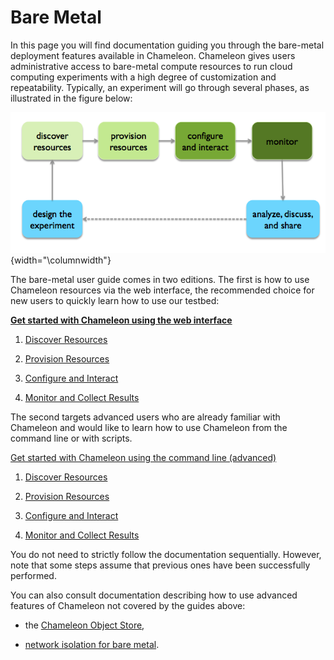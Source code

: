 Bare Metal
==========

In this page you will find documentation guiding you through the
bare-metal deployment features available in Chameleon. Chameleon gives
users administrative access to bare-metal compute resources to run cloud
computing experiments with a high degree of customization and
repeatability. Typically, an experiment will go through several phases,
as illustrated in the figure below:

![image](images/baremetal.png){width="\columnwidth"}

The bare-metal user guide comes in two editions. The first is how to use
Chameleon resources via the web interface, the recommended choice for
new users to quickly learn how to use our testbed:

**[Get started with Chameleon using the web
interface](https://www.chameleoncloud.org/discover-resources)**

1.  [Discover
    Resources](https://www.chameleoncloud.org/discover-resources/)

2.  [Provision
    Resources](https://www.chameleoncloud.org/provision-resources/)

3.  [Configure and
    Interact](https://www.chameleoncloud.org/configure-and-interact/)

4.  [Monitor and Collect
    Results](https://www.chameleoncloud.org/monitor-and-collect/)

The second targets advanced users who are already familiar with
Chameleon and would like to learn how to use Chameleon from the command
line or with scripts.

[Get started with Chameleon using the command line
(advanced)](https://www.chameleoncloud.org/discover-resources-command-lines)

1.  [Discover
    Resources](https://www.chameleoncloud.org/discover-resources-command-lines/)

2.  [Provision
    Resources](https://www.chameleoncloud.org/advanced-provision-resources/)

3.  [Configure and
    Interact](https://www.chameleoncloud.org/advanced-configure-and-interact/)

4.  [Monitor and Collect
    Results](https://www.chameleoncloud.org/monitor-and-collect/)

You do not need to strictly follow the documentation sequentially.
However, note that some steps assume that previous ones have been
successfully performed.

You can also consult documentation describing how to use advanced
features of Chameleon not covered by the guides above:

-   the [Chameleon Object
    Store](https://www.chameleoncloud.org/docs/bare-metal-user-guide/chameleon-object-store/),

-   [network isolation for bare
    metal](https://www.chameleoncloud.org/docs/bare-metal-user-guide/network-isolation-bare-metal/).
